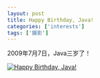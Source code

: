 ```yaml
---
layout: post
title: Happy Birthday, Java!
categories: ['interests']
tags: ['摄影']
---
```



2009年7月7日，Java三岁了！

<p>
  <a href="http://www.flickr.com/photos/zhengzhong/3695289129/" title="Happy Birthday, Java!, on Flickr">
    <img src="http://farm4.staticflickr.com/3563/3695289129_7c00d8976c_z.jpg" alt="Happy Birthday, Java!"/>
  </a>
</p>
